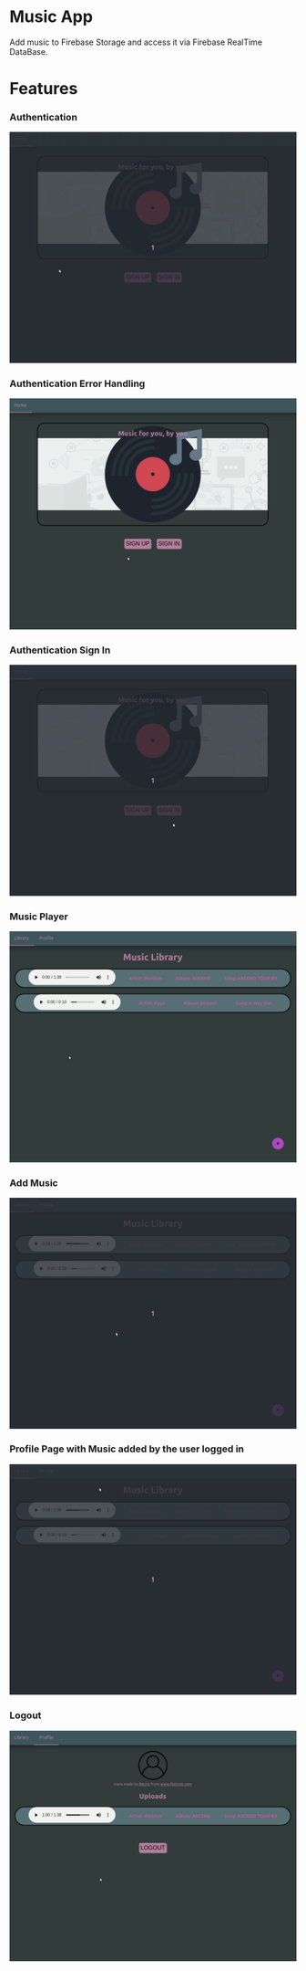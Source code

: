 # Music App
Add music to Firebase Storage and access it via Firebase RealTime DataBase. 

# Features

### Authentication ###
![](authentication.gif)

### Authentication Error Handling ###
![](authenticationHandling.gif)

### Authentication Sign In ###
![](signInAuthentication.gif)

### Music Player ###
![](playHandler.gif)

### Add Music ###
![](addMusicHandler.gif)

### Profile Page with Music added by the user logged in ###
![](profilePage.gif)

### Logout ###
![](Logout.gif)
